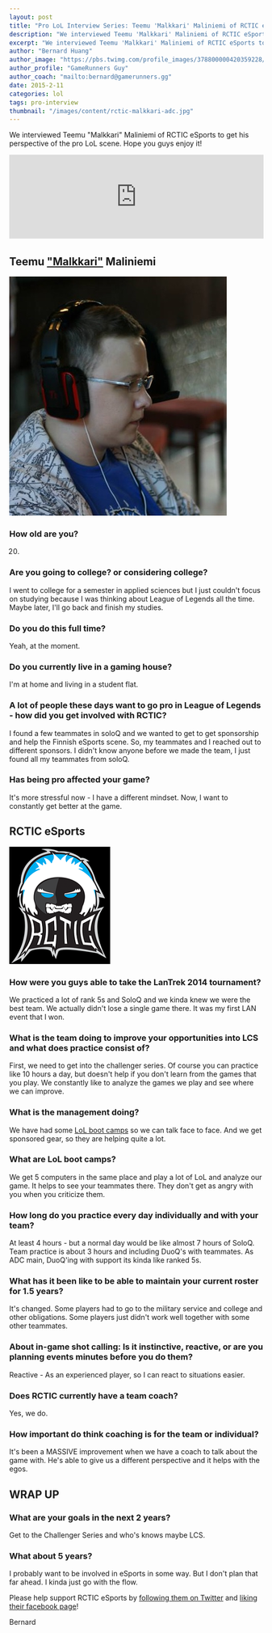 ```yaml
---
layout: post
title: "Pro LoL Interview Series: Teemu 'Malkkari' Maliniemi of RCTIC eSports"
description: "We interviewed Teemu 'Malkkari' Maliniemi of RCTIC eSports to get his perspective of the pro LoL scene. Hope you guys enjoy it!"
excerpt: "We interviewed Teemu 'Malkkari' Maliniemi of RCTIC eSports to get his perspective of the pro LoL scene. Hope you guys enjoy it!"
author: "Bernard Huang"
author_image: "https://pbs.twimg.com/profile_images/378800000420359228/a73e0d9f4cb08c28ebd9585a91d25c8b_400x400.jpeg"
author_profile: "GameRunners Guy"
author_coach: "mailto:bernard@gamerunners.gg"
date: 2015-2-11
categories: lol
tags: pro-interview
thumbnail: "/images/content/rctic-malkkari-adc.jpg"
---
```


We interviewed Teemu "Malkkari" Maliniemi of RCTIC eSports to get his perspective of the pro LoL scene. Hope you guys enjoy it!

<iframe width="100%" height="166" scrolling="no" frameborder="no" src="https://w.soundcloud.com/player/?url=https%3A//api.soundcloud.com/tracks/190381241&amp;color=ff5500&amp;auto_play=false&amp;hide_related=false&amp;show_comments=true&amp;show_user=true&amp;show_reposts=false"></iframe>

## Teemu ["Malkkari"](http://lol.gamepedia.com/Malkkari) Maliniemi

![RCTIC's Malkkari ADC Team Captain](/images/content/rctic-malkkari-adc.jpg)

### How old are you?

20.

### Are you going to college? or considering college? 

I went to college for a semester in applied sciences but I just couldn't focus on studying because I was thinking about League of Legends all the time. Maybe later, I'll go back and finish my studies.

### Do you do this full time?

Yeah, at the moment. 

### Do you currently live in a gaming house?

I'm at home and living in a student flat.

### A lot of people these days want to go pro in League of Legends - how did you get involved with RCTIC?

I found a few teammates in soloQ and we wanted to get to get sponsorship and help the Finnish eSports scene. So, my teammates and I reached out to different sponsors. I didn't know anyone before we made the team, I just found all my teammates from soloQ. 

### Has being pro affected your game? 

It's more stressful now - I have a different mindset. Now, I want to constantly get better at the game. 

## RCTIC eSports

![RCTIC eSports](/images/content/rctic-gaming.png)

### How were you guys able to take the LanTrek 2014 tournament?

We practiced a lot of rank 5s and SoloQ and we kinda knew we were the best team. We actually didn't lose a single game there. It was my first LAN event that I won. 

### What is the team doing to improve your opportunities into LCS and what does practice consist of?

First, we need to get into the challenger series. Of course you can practice like 10 hours a day, but doesn't help if you don't learn from the games that you play. We constantly like to analyze the games we play and see where we can improve.

### What is the management doing?

We have had some [LoL boot camps](https://www.facebook.com/RCTIC/photos/a.10153941391177837.1073741833.155295642836/10153941391412837/?type=3&permPage=1) so we can talk face to face. And we get sponsored gear, so they are helping quite a lot.

### What are LoL boot camps?

We get 5 computers in the same place and play a lot of LoL and analyze our game. It helps to see your teammates there. They don't get as angry with you when you criticize them. 

### How long do you practice every day individually and with your team?

At least 4 hours - but a normal day would be like almost 7 hours of SoloQ. Team practice is about 3 hours and including DuoQ's with teammates. As ADC main, DuoQ'ing with support its kinda like ranked 5s. 

### What has it been like to be able to maintain your current roster for 1.5 years? 

It's changed. Some players had to go to the military service and college and other obligations. Some players just didn't work well together with some other teammates. 

### About in-game shot calling: Is it instinctive, reactive, or are you planning events minutes before you do them?

Reactive - As an experienced player, so I can react to situations easier.

### Does RCTIC currently have a team coach?

Yes, we do.

### How important do think coaching is for the team or individual?

It's been a MASSIVE improvement when we have a coach to talk about the game with. He's able to give us a different perspective and it helps with the egos. 

## WRAP UP

### What are your goals in the next 2 years? 

Get to the Challenger Series and who's knows maybe LCS.

### What about 5 years?

I probably want to be involved in eSports in some way. But I don't plan that far ahead. I kinda just go with the flow.

Please help support RCTIC eSports by [following them on Twitter](https://twitter.com/rcticesp/) and [liking their facebook page](https://www.facebook.com/RCTIC)!

Bernard
